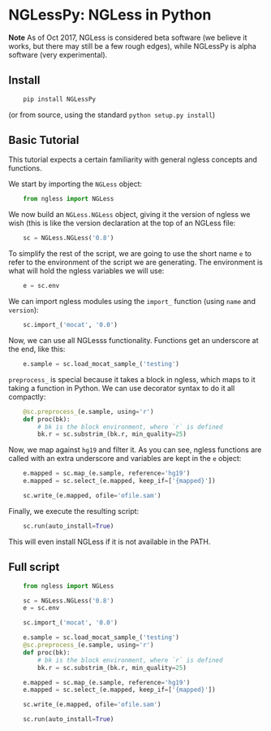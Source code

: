 # NGLessPy: NGLess in Python

**Note** As of Oct 2017, NGLess is considered beta software (we believe it
works, but there may still be a few rough edges), while NGLessPy is alpha
software (very experimental).

## Install

```bash
    pip install NGLessPy
```

(or from source, using the standard `python setup.py install`)

## Basic Tutorial

This tutorial expects a certain familiarity with general ngless concepts and
functions.

We start by importing the `NGLess` object:

```python
    from ngless import NGLess
```

We now build an `NGLess.NGLess` object, giving it the version of ngless we wish
(this is like the version declaration at the top of an NGLess file:


```python
    sc = NGLess.NGLess('0.8')
```

To simplify the rest of the script, we are going to use the short name `e` to
refer to the environment of the script we are generating. The environment is
what will hold the ngless variables we will use:

```python
    e = sc.env
```

We can import ngless modules using the `import_` function (using `name` and
`version`):

```python
    sc.import_('mocat', '0.0')
```

Now, we can use all NGLesss functionality. Functions get an underscore at the
end, like this:

```python
    e.sample = sc.load_mocat_sample_('testing')
```

`preprocess_` is special because it takes a block in ngless, which maps to it
taking a function in Python. We can use decorator syntax to do it all
compactly:

```python
    @sc.preprocess_(e.sample, using='r')
    def proc(bk):
        # bk is the block environment, where `r` is defined
        bk.r = sc.substrim_(bk.r, min_quality=25)
```

Now, we map against `hg19` and filter it. As you can see, ngless functions are
called with an extra underscore and variables are kept in the `e` object:

```python
    e.mapped = sc.map_(e.sample, reference='hg19')
    e.mapped = sc.select_(e.mapped, keep_if=['{mapped}'])

    sc.write_(e.mapped, ofile='ofile.sam')
```

Finally, we execute the resulting script:

```python
    sc.run(auto_install=True)
```

This will even install NGLess if it is not available in the PATH.

## Full script


```python
    from ngless import NGLess

    sc = NGLess.NGLess('0.8')
    e = sc.env

    sc.import_('mocat', '0.0')

    e.sample = sc.load_mocat_sample_('testing')
    @sc.preprocess_(e.sample, using='r')
    def proc(bk):
        # bk is the block environment, where `r` is defined
        bk.r = sc.substrim_(bk.r, min_quality=25)

    e.mapped = sc.map_(e.sample, reference='hg19')
    e.mapped = sc.select_(e.mapped, keep_if=['{mapped}'])

    sc.write_(e.mapped, ofile='ofile.sam')

    sc.run(auto_install=True)
```

